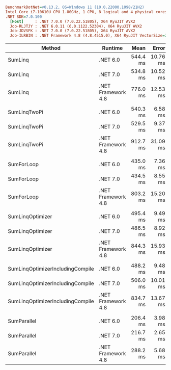 ``` ini

BenchmarkDotNet=v0.13.2, OS=Windows 11 (10.0.22000.1098/21H2)
Intel Core i7-10610U CPU 1.80GHz, 1 CPU, 8 logical and 4 physical cores
.NET SDK=7.0.100
  [Host]     : .NET 7.0.0 (7.0.22.51805), X64 RyuJIT AVX2
  Job-RLJTJY : .NET 6.0.11 (6.0.1122.52304), X64 RyuJIT AVX2
  Job-JDVSFK : .NET 7.0.0 (7.0.22.51805), X64 RyuJIT AVX2
  Job-ILRBIN : .NET Framework 4.8 (4.8.4515.0), X64 RyuJIT VectorSize=256


```
|                           Method |            Runtime |     Mean |    Error |   StdDev |   Median | Ratio | RatioSD |
|--------------------------------- |------------------- |---------:|---------:|---------:|---------:|------:|--------:|
|                          SumLinq |           .NET 6.0 | 544.4 ms | 10.76 ms | 12.81 ms | 539.1 ms |  0.71 |    0.02 |
|                          SumLinq |           .NET 7.0 | 534.8 ms | 10.52 ms | 15.75 ms | 531.5 ms |  0.70 |    0.03 |
|                          SumLinq | .NET Framework 4.8 | 776.0 ms | 12.53 ms | 10.46 ms | 775.2 ms |  1.00 |    0.00 |
|                                  |                    |          |          |          |          |       |         |
|                     SumLinqTwoPi |           .NET 6.0 | 540.3 ms |  6.58 ms |  6.15 ms | 538.9 ms |  0.67 |    0.04 |
|                     SumLinqTwoPi |           .NET 7.0 | 529.5 ms |  9.37 ms |  7.82 ms | 526.8 ms |  0.66 |    0.04 |
|                     SumLinqTwoPi | .NET Framework 4.8 | 912.7 ms | 31.09 ms | 82.99 ms | 929.8 ms |  1.00 |    0.00 |
|                                  |                    |          |          |          |          |       |         |
|                       SumForLoop |           .NET 6.0 | 435.0 ms |  7.36 ms |  7.23 ms | 433.6 ms |  0.54 |    0.01 |
|                       SumForLoop |           .NET 7.0 | 434.5 ms |  8.55 ms |  8.00 ms | 432.3 ms |  0.54 |    0.01 |
|                       SumForLoop | .NET Framework 4.8 | 803.2 ms | 15.20 ms | 14.22 ms | 801.5 ms |  1.00 |    0.00 |
|                                  |                    |          |          |          |          |       |         |
|                 SumLinqOptimizer |           .NET 6.0 | 495.4 ms |  9.49 ms | 12.33 ms | 494.2 ms |  0.59 |    0.02 |
|                 SumLinqOptimizer |           .NET 7.0 | 486.5 ms |  8.92 ms |  8.34 ms | 485.3 ms |  0.58 |    0.01 |
|                 SumLinqOptimizer | .NET Framework 4.8 | 844.3 ms | 15.93 ms | 14.90 ms | 839.0 ms |  1.00 |    0.00 |
|                                  |                    |          |          |          |          |       |         |
| SumLinqOptimizerIncludingCompile |           .NET 6.0 | 488.2 ms |  9.48 ms |  8.87 ms | 487.0 ms |  0.59 |    0.02 |
| SumLinqOptimizerIncludingCompile |           .NET 7.0 | 506.0 ms | 10.01 ms | 11.12 ms | 500.5 ms |  0.61 |    0.02 |
| SumLinqOptimizerIncludingCompile | .NET Framework 4.8 | 834.7 ms | 13.67 ms | 11.41 ms | 832.7 ms |  1.00 |    0.00 |
|                                  |                    |          |          |          |          |       |         |
|                      SumParallel |           .NET 6.0 | 206.4 ms |  3.98 ms |  5.58 ms | 207.0 ms |  0.72 |    0.03 |
|                      SumParallel |           .NET 7.0 | 216.7 ms |  2.65 ms |  2.47 ms | 216.6 ms |  0.74 |    0.03 |
|                      SumParallel | .NET Framework 4.8 | 288.2 ms |  5.68 ms |  9.81 ms | 283.1 ms |  1.00 |    0.00 |
